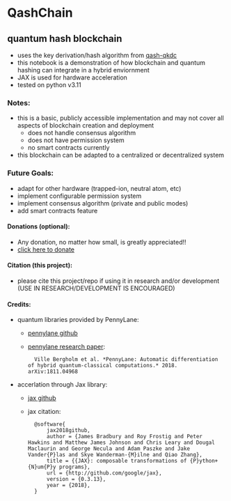 # QashChain

## quantum hash blockchain
- uses the key derivation/hash algorithm from [qash-qkdc](https://github.com/TimeMelt/qash-qkdc)
- this notebook is a demonstration of how blockchain and quantum hashing can integrate in a hybrid enviornment
- JAX is used for hardware acceleration
- tested on python v3.11

### Notes:
- this is a basic, publicly accessible implementation and may not cover all aspects of blockchain creation and deployment
    - does not handle consensus algorithm
    - does not have permission system
    - no smart contracts currently
- this blockchain can be adapted to a centralized or decentralized system

### Future Goals:
- adapt for other hardware (trapped-ion, neutral atom, etc)
- implement configurable permission system
- implement consensus algorithm (private and public modes)
- add smart contracts feature

#### Donations (optional):
- Any donation, no matter how small, is greatly appreciated!! 
- [click here to donate](https://buy.stripe.com/fZe4i46ht5mEfMkeUY)

#### Citation (this project):
- please cite this project/repo if using it in research and/or development (USE IN RESEARCH/DEVELOPMENT IS ENCOURAGED)

#### Credits:
- quantum libraries provided by PennyLane: 
    - [pennylane github](https://github.com/PennyLaneAI/pennylane)
    - [pennylane research paper](https://arxiv.org/abs/1811.04968): 
        
            Ville Bergholm et al. *PennyLane: Automatic differentiation of hybrid quantum-classical computations.* 2018. arXiv:1811.04968
- accerlation through Jax library: 
    - [jax github](https://github.com/google/jax)
    - jax citation:

            @software{
                jax2018github,
                author = {James Bradbury and Roy Frostig and Peter Hawkins and Matthew James Johnson and Chris Leary and Dougal Maclaurin and George Necula and Adam Paszke and Jake Vander{P}las and Skye Wanderman-{M}ilne and Qiao Zhang},
                title = {{JAX}: composable transformations of {P}ython+{N}um{P}y programs},
                url = {http://github.com/google/jax},
                version = {0.3.13},
                year = {2018},
            }